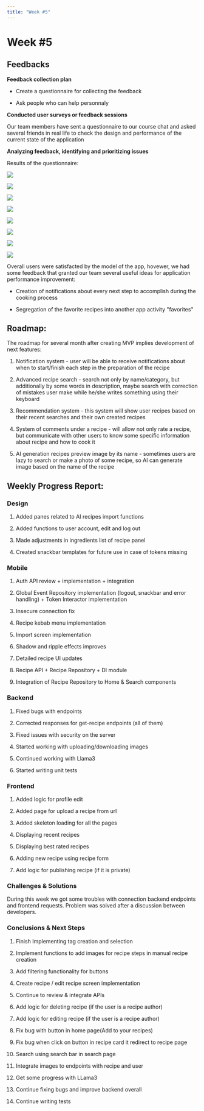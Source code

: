 ```yaml
---
title: "Week #5"
---
```


# **Week #5**

## **Feedbacks**

**Feedback collection plan**

* Create a questionnaire for collecting the feedback

* Ask people who can help personnaly

**Conducted user surveys or feedback sessions**

Our team members have sent a questionnaire to our course chat and asked several friends in real life to check the design and performance of the current state of the application


**Analyzing feedback, identifying and prioritizing issues**

Results of the questionnaire:

![](/2024/CookingCorner/q1.png)

![](/2024/CookingCorner/q2.png)

![](/2024/CookingCorner/q3.png)

![](/2024/CookingCorner/q4.png)

![](/2024/CookingCorner/q5.png)

![](/2024/CookingCorner/q6.png)

![](/2024/CookingCorner/q7.png)

![](/2024/CookingCorner/q8.png)

Overall users were satisfacted by the model of the app, hovewer, we had some feedback that granted our team several useful ideas for application performance improvement:

* Creation of notifications about every next step to accomplish during the cooking process

* Segregation of the favorite recipes into another app activity "favorites"

## **Roadmap**:

The roadmap for several month after creating MVP implies development of next features:

1) Notification system - user will be able to receive notifications about when to start/finish each step in the preparation of the recipe

2) Advanced recipe search - search not only by name/category, but additionally by some words in description, maybe search with correction of mistakes user make while he/she writes something using their keyboard

3) Recommendation system - this system will show user recipes based on their recent searches and their own created recipes

4) System of comments under a recipe - will allow not only rate a recipe, but communicate with other users to know some specific information about recipe and how to cook it

5) AI generation recipes preview image by its name - sometimes users are lazy to search or make a photo of some recipe, so AI can generate image based on the name of the recipe

## **Weekly Progress Report**:

### **Design**

1) Added panes related to AI recipes import functions

2) Added functions to user account, edit and log out

3) Made adjustments in ingredients list of recipe panel

4) Created snackbar templates for future use in case of tokens missing

### **Mobile**

1) Auth API review + implementation + integration

2) Global Event Repository implementation (logout, snackbar and error handling) + Token Interactor implementation

3) Insecure connection fix

4) Recipe kebab menu implementation

5) Import screen implementation

6) Shadow and ripple effects improves

7) Detailed recipe UI updates

8) Recipe API + Recipe Repository + DI module

9) Integration of Recipe Repository to Home & Search components

### **Backend**

1) Fixed bugs with endpoints

2) Corrected responses for get-recipe endpoints (all of them)

3) Fixed issues with security on the server

4) Started working with uploading/downloading images

5) Continued working with Llama3

6) Started writing unit tests

### **Frontend**

1) Added logic for profile edit

2) Added page for upload a recipe from url

3) Added skeleton loading for all the pages

4) Displaying recent recipes

5)  Displaying best rated recipes

6) Adding new recipe using recipe form

7) Add logic for publishing recipe (if it is private)

### **Challenges & Solutions**

During this week we got some troubles with connection backend endpoints and frontend requests. Problem was solved after a discussion between developers.

### **Conclusions & Next Steps**

1) Finish Implementing tag creation and selection

2) Implement functions to add images for recipe steps in manual recipe creation

3) Add filtering functionality for buttons

4) Create recipe / edit recipe screen implementation

5) Continue to review & integrate APIs

6) Add logic for deleting  recipe (if the user is a recipe author)

7) Add logic for editing recipe (if the user is a recipe author)

8) Fix bug with button in home page(Add to your recipes)

9) Fix bug when click on button in recipe card it redirect to recipe page

10) Search using search bar in search page

11) Integrate images to endpoints with recipe and user

12) Get some progress with LLama3

13) Continue fixing bugs and improve backend overall

14) Continue writing tests
